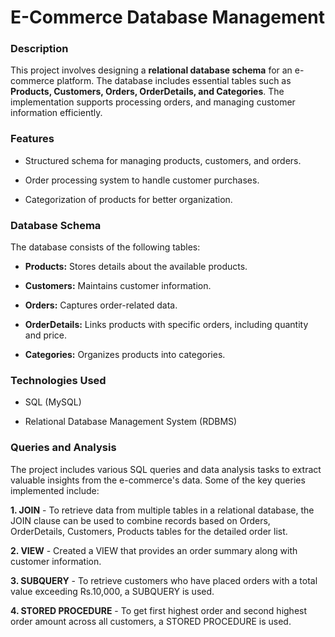 # E-Commerce Database Management

### Description

This project involves designing a **relational database schema** for an e-commerce platform. The database includes essential tables such as **Products, Customers, Orders, OrderDetails, and Categories**. The implementation supports processing orders, and managing customer information efficiently.

### Features

- Structured schema for managing products, customers, and orders.

- Order processing system to handle customer purchases.

- Categorization of products for better organization.

### Database Schema

The database consists of the following tables:

- **Products:** Stores details about the available products.

- **Customers:** Maintains customer information.

- **Orders:** Captures order-related data.

- **OrderDetails:** Links products with specific orders, including quantity and price.

- **Categories:** Organizes products into categories.

### Technologies Used

- SQL (MySQL)

- Relational Database Management System (RDBMS)

### Queries and Analysis

The project includes various SQL queries and data analysis tasks to extract valuable insights from the e-commerce's data. Some of the key queries implemented include:

**1. JOIN** - To retrieve data from multiple tables in a relational database, the JOIN clause can be used to combine records based on Orders, OrderDetails, Customers, Products tables for the detailed order list.

**2. VIEW** - Created a VIEW that provides an order summary along with customer information.

**3. SUBQUERY** - To retrieve customers who have placed orders with a total value exceeding Rs.10,000, a SUBQUERY is used.

**4. STORED PROCEDURE** - To get first highest order and second highest order amount across all customers, a STORED PROCEDURE is used.
